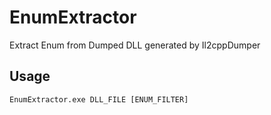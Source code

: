 # EnumExtractor
Extract Enum from Dumped DLL generated by Il2cppDumper


## Usage


```
EnumExtractor.exe DLL_FILE [ENUM_FILTER]

```

